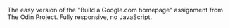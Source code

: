The easy version of the "Build a Google.com homepage" assignment from The Odin Project.
Fully responsive, no JavaScript.
